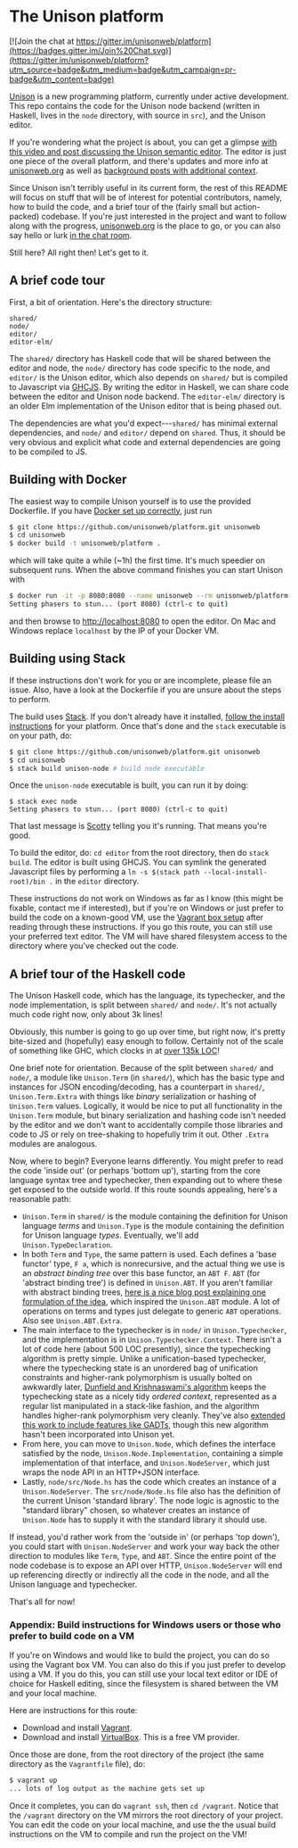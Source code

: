 The Unison platform
======

[![Join the chat at https://gitter.im/unisonweb/platform](https://badges.gitter.im/Join%20Chat.svg)](https://gitter.im/unisonweb/platform?utm_source=badge&utm_medium=badge&utm_campaign=pr-badge&utm_content=badge)

[Unison](http://unisonweb.org) is a new programming platform, currently under active development. This repo contains the code for the Unison node backend (written in Haskell, lives in the `node` directory, with source in `src`), and the Unison editor.

If you're wondering what the project is about, you can get a glimpse [with this video and post discussing the Unison semantic editor](http://pchiusano.github.io/2015-03-17/unison-update5.html). The editor is just one piece of the overall platform, and  there's updates and more info at [unisonweb.org](http://unisonweb.org) as well as [background posts with additional context](http://pchiusano.io/unison).

Since Unison isn't terribly useful in its current form, the rest of this README will focus on stuff that will be of interest for potential contributors, namely, how to build the code, and a brief tour of the (fairly small but action-packed) codebase. If you're just interested in the project and want to follow along with the progress, [unisonweb.org](http://unisonweb.org) is the place to go, or you can also say hello or lurk [in the chat room](https://gitter.im/unisonweb/platform).

Still here? All right then! Let's get to it.

A brief code tour
-----

First, a bit of orientation. Here's the directory structure:

```
shared/
node/
editor/
editor-elm/
```

The `shared/` directory has Haskell code that will be shared between the editor and node, the `node/` directory has code specific to the node, and `editor/` is the Unison editor, which also depends on `shared/` but is compiled to Javascript via [GHCJS](https://github.com/ghcjs/ghcjs). By writing the editor in Haskell, we can share code between the editor and Unison node backend. The `editor-elm/` directory is an older Elm implementation of the Unison editor that is being phased out.

The dependencies are what you'd expect---`shared/` has minimal external dependencies, and `node/` and `editor/` depend on `shared`. Thus, it should be very obvious and explicit what code and external dependencies are going to be compiled to JS.

Building with Docker
-----
The easiest way to compile Unison yourself is to use the provided Dockerfile.
If you have [Docker set up correctly](https://docs.docker.com/engine/installation/),
just run
```sh
$ git clone https://github.com/unisonweb/platform.git unisonweb
$ cd unisonweb
$ docker build -t unisonweb/platform .
```
which will take quite a while (~1h) the first time. It's much speedier on subsequent runs.
When the above command finishes you can start Unison with
```sh
$ docker run -it -p 8080:8080 --name unisonweb --rm unisonweb/platform
Setting phasers to stun... (port 8080) (ctrl-c to quit)
```
and then browse to [http://localhost:8080](http://localhost:8080) to open the editor.
On Mac and Windows replace `localhost` by the IP of your Docker VM.

Building using Stack
-----

If these instructions don't work for you or are incomplete, please file an issue.
Also, have a look at the Dockerfile if you are unsure about the steps to perform.

The build uses [Stack](http://docs.haskellstack.org/). If you don't already have it installed, [follow the install instructions](http://docs.haskellstack.org/en/stable/README.html#how-to-install) for your platform. Once that's done and the `stack` executable is on your path, do:

```sh
$ git clone https://github.com/unisonweb/platform.git unisonweb
$ cd unisonweb
$ stack build unison-node # build node executable
```

Once the `unison-node` executable is built, you can run it by doing:

```
$ stack exec node
Setting phasers to stun... (port 8080) (ctrl-c to quit)
```

That last message is [Scotty](http://hackage.haskell.org/package/scotty) telling you it's running. That means you're good.

To build the editor, do: `cd editor` from the root directory, then do `stack build`. The editor is built using GHCJS. You can symlink the generated Javascript files by performing a `ln -s $(stack path --local-install-root)/bin .` in the `editor` directory.

These instructions do not work on Windows as far as I know (this might be fixable, contact me if interested), but if you're on Windows or just prefer to build the code on a known-good VM, use the [Vagrant box setup](#vagrant) after reading through these instructions. If you go this route, you can still use your preferred text editor. The VM will have shared filesystem access to the directory where you've checked out the code.

A brief tour of the Haskell code
-----

The Unison Haskell code, which has the language, its typechecker, and the node implementation, is split between `shared/` and `node/`. It's not actually much code right now, only about 3k lines!

Obviously, this number is going to go up over time, but right now, it's pretty bite-sized and (hopefully) easy enough to follow. Certainly not of the scale of something like GHC, which clocks in at [over 135k LOC](http://www.aosabook.org/en/ghc.html)!

One brief note for orientation. Because of the split between `shared/` and `node/`, a module like `Unison.Term` (in `shared/`), which has the basic type and instances for JSON encoding/decoding, has a counterpart in `shared/`, `Unison.Term.Extra` with things like _binary_ serialization or hashing of `Unison.Term` values. Logically, it would be nice to put all functionality in the `Unison.Term` module, but binary serialization and hashing code isn't needed by the editor and we don't want to accidentally compile those libraries and code to JS or rely on tree-shaking to hopefully trim it out. Other `.Extra` modules are analogous.

Now, where to begin? Everyone learns differently. You might prefer to read the code 'inside out' (or perhaps 'bottom up'), starting from the core language syntax tree and typechecker, then expanding out to where these get exposed to the outside world. If this route sounds appealing, here's a reasonable path:

* `Unison.Term` in `shared/` is the module containing the definition for Unison language _terms_ and `Unison.Type` is the module containing the definition for Unison language _types_. Eventually, we'll add `Unison.TypeDeclaration`.
* In both `Term` and `Type`, the same pattern is used. Each defines a 'base functor' type, `F a`, which is nonrecursive, and the actual thing we use is an _abstract binding tree_ over this base functor, an `ABT F`. `ABT` (for 'abstract binding tree') is defined in `Unison.ABT`. If you aren't familiar with abstract binding trees, [here is a nice blog post explaining one formulation of the idea](http://semantic-domain.blogspot.com/2015/03/abstract-binding-trees.html), which inspired the `Unison.ABT` module. A lot of operations on terms and types just delegate to generic `ABT` operations. Also see `Unison.ABT.Extra`.
* The main interface to the typechecker is in `node/` in `Unison.Typechecker`, and the implementation is in `Unison.Typechecker.Context`. There isn't a lot of code here (about 500 LOC presently), since the typechecking algorithm is pretty simple. Unlike a unification-based typechecker, where the typechecking state is an unordered bag of unification constraints and higher-rank polymorphism is usually bolted on awkwardly later, [Dunfield and Krishnaswami's algorithm](http://www.mpi-sws.org/~neelk/bidir.pdf) keeps the typechecking state as a nicely tidy _ordered context_, represented as a regular list manipulated in a stack-like fashion, and the algorithm handles higher-rank polymorphism very cleanly. They've also [extended this work to include features like GADTs](http://semantic-domain.blogspot.com/2015/03/new-draft-sound-and-complete.html), though this new algorithm hasn't been incorporated into Unison yet.
* From here, you can move to `Unison.Node`, which defines the interface satisfied by the node, `Unison.Node.Implementation`, containing a simple implementation of that interface, and `Unison.NodeServer`, which just wraps the node API in an HTTP+JSON interface.
* Lastly, `node/src/Node.hs` has the code which creates an instance of a `Unison.NodeServer`. The `src/node/Node.hs` file also has the definition of the current Unison 'standard library'. The node logic is agnostic to the "standard library" chosen, so whatever creates an instance of `Unison.Node` has to supply it with the standard library it should use.

If instead, you'd rather work from the 'outside in' (or perhaps 'top down'), you could start with `Unison.NodeServer` and work your way back the other direction to modules like `Term`, `Type`, and `ABT`. Since the entire point of the node codebase is to expose an API over HTTP, `Unison.NodeServer` will end up referencing directly or indirectly all the code in the node, and all the Unison language and typechecker.

That's all for now!

### <a id="vagrant"></a> Appendix: Build instructions for Windows users or those who prefer to build code on a VM

If you're on Windows and would like to build the project, you can do so using the Vagrant box VM. You can also do this if you just prefer to develop using a VM. If you do this, you can still use your local text editor or IDE of choice for Haskell editing, since the filesystem is shared between the VM and your local machine.

Here are instructions for this route:

* Download and install [Vagrant](https://www.vagrantup.com/).
* Download and install [VirtualBox](https://www.virtualbox.org/). This is a free VM provider.

Once those are done, from the root directory of the project (the same directory as the `Vagrantfile` file), do:

```sh
$ vagrant up
... lots of log output as the machine gets set up
```

Once it completes, you can do `vagrant ssh`, then `cd /vagrant`. Notice that the `/vagrant` directory on the VM mirrors the root directory of your project. You can edit the code on your local machine, and use the the usual build instructions on the VM to compile and run the project on the VM!

